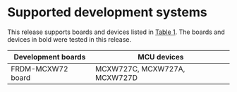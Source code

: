 # Supported development systems

This release supports boards and devices listed in [Table 1](supported_development_systems.md#TABLE_SUPPORTEDBOARDS). The boards and devices in bold were tested in this release.

|Development boards|MCU devices|
|------------------|-----------|
|FRDM-MCXW72 board|MCXW727C, MCXW727A, MCXW727D|

